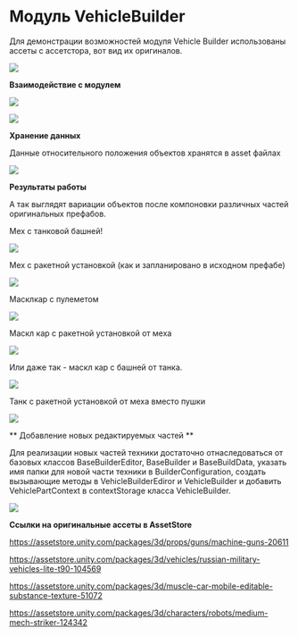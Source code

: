 # Модуль VehicleBuilder

Для демонстрации возможностей модуля Vehicle Builder использованы ассеты с ассетстора, вот вид их оригиналов.

[![](https://i.imgur.com/r7zFxp0.png) ]()


**Взаимодействие с модулем**

[![](https://i.imgur.com/yairTei.gif) ]()

[![](https://i.imgur.com/4fpIp6a.gif) ]()


**Хранение данных**

Данные относительного положения объектов хранятся в asset файлах

[![](https://i.imgur.com/R4siGdk.gif) ]()


**Результаты работы**

А так выглядят вариации объектов после компоновки различных частей оригинальных префабов.

Мех с танковой башней!

[![](https://i.imgur.com/E0AeY5H.png) ]()


Мех с ракетной установкой (как и запланировано в исходном префабе)

[![](https://i.imgur.com/SYRu5h1.png) ]()


Масклкар с пулеметом

[![](https://i.imgur.com/uxxLOJP.png) ]()


Маскл кар с ракетной установкой от меха

[![](https://i.imgur.com/GR8oLvN.png) ]()


Или даже так - маскл кар с башней от танка.

[![](https://i.imgur.com/6w3AEiF.png) ]()


Танк с ракетной установкой от меха вместо пушки

[![](https://i.imgur.com/8Hku4xA.png) ]()


** Добавление новых редактируемых частей **

Для реализации новых частей техники достаточно отнаследоваться от базовых классов BaseBuilderEditor, BaseBuilder и BaseBuildData, указать имя папки для новой части техники в BuilderConfiguration, создать вызывающие методы в VehicleBuilderEdiror и VehicleBuilder и добавить VehiclePartContext в contextStorage класса VehicleBuilder.

[![](https://i.imgur.com/IWGmNAD.png) ]()



**Ссылки на оригинальные ассеты в AssetStore**

https://assetstore.unity.com/packages/3d/props/guns/machine-guns-20611

https://assetstore.unity.com/packages/3d/vehicles/russian-military-vehicles-lite-t90-104569

https://assetstore.unity.com/packages/3d/muscle-car-mobile-editable-substance-texture-51072

https://assetstore.unity.com/packages/3d/characters/robots/medium-mech-striker-124342

